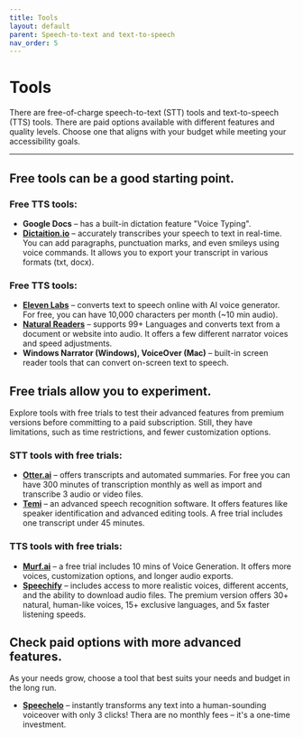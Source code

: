 ```yaml
---
title: Tools 
layout: default 
parent: Speech-to-text and text-to-speech
nav_order: 5
---
```


# Tools

There are free-of-charge speech-to-text (STT) tools and text-to-speech (TTS) tools. There are paid options available with different features and quality levels. Choose one that aligns with your budget while meeting your accessibility goals.

***

## Free tools can be a good starting point.

### Free TTS tools:

- **Google Docs** – has a built-in dictation feature "Voice Typing".
- <a href="https://dictation.io/"><b>Dictaition.io</b></a> – accurately transcribes your speech to text in real-time. You can add paragraphs, punctuation marks, and even smileys using voice commands. It allows you to export your transcript in various formats (txt, docx).

### Free TTS tools:

- <a href="https://elevenlabs.io/"><b>Eleven Labs</b></a> – converts text to speech online with AI voice generator. For free, you can have 10,000 characters per month (~10 min audio).
- <a href="https://www.naturalreaders.com/"><b>Natural Readers</b></a> – supports 99+ Languages and converts text from a document or website into audio. It offers a few different narrator voices and speed adjustments.
- **Windows Narrator (Windows), VoiceOver (Mac)** – built-in screen reader tools that can convert on-screen text to speech.

## Free trials allow you to experiment.
Explore tools with free trials to test their advanced features from premium versions before committing to a paid subscription. Still, they have limitations, such as time restrictions, and fewer customization options.

### STT tools with free trials:

- <a href="http://otter.ai/"><b>Otter.ai</b></a> – offers transcripts and automated summaries. For free you can have 300 minutes of transcription monthly as well as import and transcribe 3 audio or video files.
- <a href="https://www.temi.com/"><b>Temi</b></a> – an advanced speech recognition software. It offers features like speaker identification and advanced editing tools. A free trial includes one transcript under 45 minutes.

### TTS tools with free trials:

- <a href="http://murf.ai/"><b>Murf.ai</b></a> – a free trial includes 10 mins of Voice Generation. It offers more voices, customization options, and longer audio exports.
- <a href="https://speechify.com/"><b>Speechify</b></a> – includes access to more realistic voices, different accents, and the ability to download audio files. The premium version offers 30+ natural, human-like voices, 15+ exclusive languages, and 5x faster listening speeds.


## Check paid options with more advanced features.
As your needs grow, choose a tool that best suits your needs and budget in the long run.

- <a href="https://speechelo.com/"><b>Speechelo</b></a> – instantly transforms any text into a human-sounding voiceover with only 3 clicks! Thera are no monthly fees – it's a one-time investment.
